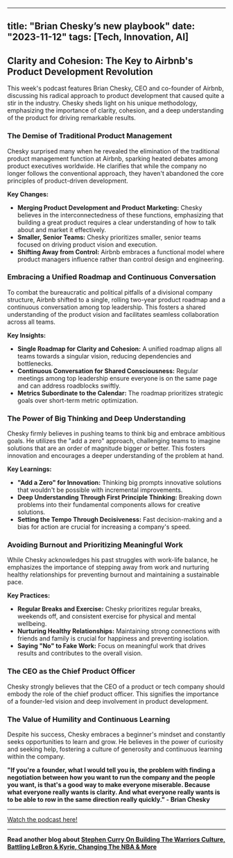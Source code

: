 
---
title: "Brian Chesky’s new playbook"
date: "2023-11-12"
tags: [Tech, Innovation, AI]
---

## Clarity and Cohesion: The Key to Airbnb's Product Development Revolution

This week's podcast features Brian Chesky, CEO and co-founder of Airbnb, discussing his radical approach to product development that caused quite a stir in the industry. Chesky sheds light on his unique methodology, emphasizing the importance of clarity, cohesion, and a deep understanding of the product for driving remarkable results.

### The Demise of Traditional Product Management

Chesky surprised many when he revealed the elimination of the traditional product management function at Airbnb, sparking heated debates among product executives worldwide. He clarifies that while the company no longer follows the conventional approach, they haven't abandoned the core principles of product-driven development. 

**Key Changes:**

* **Merging Product Development and Product Marketing:** Chesky believes in the interconnectedness of these functions, emphasizing that building a great product requires a clear understanding of how to talk about and market it effectively.
* **Smaller, Senior Teams:** Chesky prioritizes smaller, senior teams focused on driving product vision and execution.
* **Shifting Away from Control:**  Airbnb embraces a functional model where product managers influence rather than control design and engineering.

### Embracing a Unified Roadmap and Continuous Conversation

To combat the bureaucratic and political pitfalls of a divisional company structure, Airbnb shifted to a single, rolling two-year product roadmap and a continuous conversation among top leadership. This fosters a shared understanding of the product vision and facilitates seamless collaboration across all teams.

**Key Insights:**

* **Single Roadmap for Clarity and Cohesion:** A unified roadmap aligns all teams towards a singular vision, reducing dependencies and bottlenecks.
* **Continuous Conversation for Shared Consciousness:**  Regular meetings among top leadership ensure everyone is on the same page and can address roadblocks swiftly. 
* **Metrics Subordinate to the Calendar:** The roadmap prioritizes strategic goals over short-term metric optimization.

### The Power of Big Thinking and Deep Understanding

Chesky firmly believes in pushing teams to think big and embrace ambitious goals. He utilizes the "add a zero" approach, challenging teams to imagine solutions that are an order of magnitude bigger or better. This fosters innovation and encourages a deeper understanding of the problem at hand. 

**Key Learnings:**

* **"Add a Zero" for Innovation:**  Thinking big prompts innovative solutions that wouldn't be possible with incremental improvements.
* **Deep Understanding Through First Principle Thinking:**  Breaking down problems into their fundamental components allows for creative solutions.
* **Setting the Tempo Through Decisiveness:**  Fast decision-making and a bias for action are crucial for increasing a company's speed.

### Avoiding Burnout and Prioritizing Meaningful Work

While Chesky acknowledges his past struggles with work-life balance, he emphasizes the importance of stepping away from work and nurturing healthy relationships for preventing burnout and maintaining a sustainable pace. 

**Key Practices:**

* **Regular Breaks and Exercise:** Chesky prioritizes regular breaks, weekends off, and consistent exercise for physical and mental wellbeing.
* **Nurturing Healthy Relationships:** Maintaining strong connections with friends and family is crucial for happiness and preventing isolation.
* **Saying "No" to Fake Work:**  Focus on meaningful work that drives results and contributes to the overall vision.

### The CEO as the Chief Product Officer

Chesky strongly believes that the CEO of a product or tech company should embody the role of the chief product officer. This signifies the importance of a founder-led vision and deep involvement in product development.

### The Value of Humility and Continuous Learning

Despite his success, Chesky embraces a beginner's mindset and constantly seeks opportunities to learn and grow. He believes in the power of curiosity and seeking help, fostering a culture of generosity and continuous learning within the company.

**"If you're a founder, what I would tell you is, the problem with finding a negotiation between how you want to run the company and the people you want, is that's a good way to make everyone miserable. Because what everyone really wants is clarity. And what everyone really wants is to be able to row in the same direction really quickly." - Brian Chesky**

---
        




<a href="https://youtube.com/watch?v=4ef0juAMqoE" target="_blank">Watch the podcast here!</a>


---

**Read another blog about [Stephen Curry On Building The Warriors Culture, Battling LeBron & Kyrie, Changing The NBA & More](./20221122-stephencurry-jjredick.md)**
